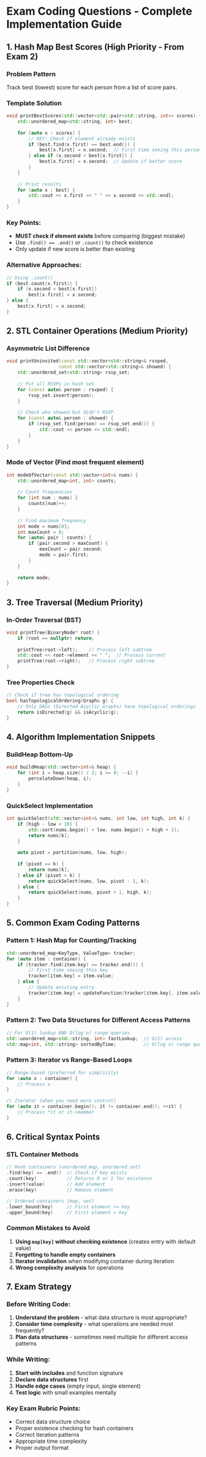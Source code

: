 # Exam Coding Questions - Complete Implementation Guide

## 1. Hash Map Best Scores (High Priority - From Exam 2)

### Problem Pattern
Track best (lowest) score for each person from a list of score pairs.

### Template Solution
```cpp
void printBestScores(std::vector<std::pair<std::string, int>> scores) {
    std::unordered_map<std::string, int> best;
    
    for (auto x : scores) {
        // KEY: Check if element already exists
        if (best.find(x.first) == best.end()) {
            best[x.first] = x.second;  // First time seeing this person
        } else if (x.second < best[x.first]) {
            best[x.first] = x.second;  // Update if better score
        }
    }
    
    // Print results
    for (auto x : best) {
        std::cout << x.first << " " << x.second << std::endl;
    }
}
```

### Key Points:
- **MUST check if element exists** before comparing (biggest mistake)
- Use `.find() == .end()` or `.count()` to check existence
- Only update if new score is better than existing

### Alternative Approaches:
```cpp
// Using .count()
if (best.count(x.first)) {
    if (x.second < best[x.first])
        best[x.first] = x.second;
} else {
    best[x.first] = x.second;
}
```

## 2. STL Container Operations (Medium Priority)

### Asymmetric List Difference
```cpp
void printUninvited(const std::vector<std::string>& rsvped, 
                   const std::vector<std::string>& showed) {
    std::unordered_set<std::string> rsvp_set;
    
    // Put all RSVPs in hash set
    for (const auto& person : rsvped) {
        rsvp_set.insert(person);
    }
    
    // Check who showed but didn't RSVP
    for (const auto& person : showed) {
        if (rsvp_set.find(person) == rsvp_set.end()) {
            std::cout << person << std::endl;
        }
    }
}
```

### Mode of Vector (Find most frequent element)
```cpp
int modeOfVector(const std::vector<int>& nums) {
    std::unordered_map<int, int> counts;
    
    // Count frequencies
    for (int num : nums) {
        counts[num]++;
    }
    
    // Find maximum frequency
    int mode = nums[0];
    int maxCount = 0;
    for (auto& pair : counts) {
        if (pair.second > maxCount) {
            maxCount = pair.second;
            mode = pair.first;
        }
    }
    
    return mode;
}
```

## 3. Tree Traversal (Medium Priority)

### In-Order Traversal (BST)
```cpp
void printTree(BinaryNode* root) {
    if (root == nullptr) return;
    
    printTree(root->left);    // Process left subtree
    std::cout << root->element << " ";  // Process current
    printTree(root->right);   // Process right subtree
}
```

### Tree Properties Check
```cpp
// Check if tree has topological ordering
bool hasTopologicalOrdering(Graph& g) {
    // Only DAGs (Directed Acyclic Graphs) have topological orderings
    return isDirected(g) && isAcyclic(g);
}
```

## 4. Algorithm Implementation Snippets

### BuildHeap Bottom-Up
```cpp
void buildHeap(std::vector<int>& heap) {
    for (int i = heap.size() / 2; i >= 0; --i) {
        percolateDown(heap, i);
    }
}
```

### QuickSelect Implementation
```cpp
int quickSelect(std::vector<int>& nums, int low, int high, int k) {
    if (high - low < 10) {
        std::sort(nums.begin() + low, nums.begin() + high + 1);
        return nums[k];
    }
    
    auto pivot = partition(nums, low, high);
    
    if (pivot == k) {
        return nums[k];
    } else if (pivot > k) {
        return quickSelect(nums, low, pivot - 1, k);
    } else {
        return quickSelect(nums, pivot + 1, high, k);
    }
}
```

## 5. Common Exam Coding Patterns

### Pattern 1: Hash Map for Counting/Tracking
```cpp
std::unordered_map<KeyType, ValueType> tracker;
for (auto item : container) {
    if (tracker.find(item.key) == tracker.end()) {
        // First time seeing this key
        tracker[item.key] = item.value;
    } else {
        // Update existing entry
        tracker[item.key] = updateFunction(tracker[item.key], item.value);
    }
}
```

### Pattern 2: Two Data Structures for Different Access Patterns
```cpp
// For O(1) lookup AND O(log n) range queries
std::unordered_map<std::string, int> fastLookup;  // O(1) access
std::map<int, std::string> sortedByTime;          // O(log n) range queries
```

### Pattern 3: Iterator vs Range-Based Loops
```cpp
// Range-based (preferred for simplicity)
for (auto x : container) {
    // Process x
}

// Iterator (when you need more control)
for (auto it = container.begin(); it != container.end(); ++it) {
    // Process *it or it->member
}
```

## 6. Critical Syntax Points

### STL Container Methods
```cpp
// Hash containers (unordered_map, unordered_set)
.find(key) == .end()  // Check if key exists
.count(key)           // Returns 0 or 1 for existence
.insert(value)        // Add element
.erase(key)           // Remove element

// Ordered containers (map, set)
.lower_bound(key)     // First element >= key
.upper_bound(key)     // First element > key
```

### Common Mistakes to Avoid
1. **Using `map[key]` without checking existence** (creates entry with default value)
2. **Forgetting to handle empty containers**
3. **Iterator invalidation** when modifying container during iteration
4. **Wrong complexity analysis** for operations

## 7. Exam Strategy

### Before Writing Code:
1. **Understand the problem** - what data structure is most appropriate?
2. **Consider time complexity** - what operations are needed most frequently?
3. **Plan data structures** - sometimes need multiple for different access patterns

### While Writing:
1. **Start with includes** and function signature
2. **Declare data structures** first
3. **Handle edge cases** (empty input, single element)
4. **Test logic** with small examples mentally

### Key Exam Rubric Points:
- Correct data structure choice
- Proper existence checking for hash containers
- Correct iteration patterns
- Appropriate time complexity
- Proper output format